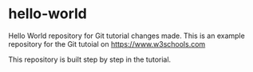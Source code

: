 # hello-world
Hello World repository for Git tutorial changes made.
This is an example repository for the Git tutoial on https://www.w3schools.com

This repository is built step by step in the tutorial.
